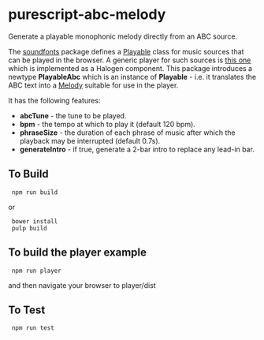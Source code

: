 purescript-abc-melody
=====================

Generate a playable monophonic melody directly from an ABC source. 

The [soundfonts](https://pursuit.purescript.org/packages/purescript-soundfonts/3.1.1) package defines a [Playable](https://pursuit.purescript.org/packages/purescript-soundfonts/3.1.1/docs/Audio.SoundFont.Melody.Class) class for music sources that can be played in the browser. A generic player for such sources is [this one](https://github.com/newlandsvalley/purescript-halogen-components/blob/master/src/Halogen/PlayerComponent.purs) which is implemented as a Halogen component. This package introduces a newtype __PlayableAbc__ which is an instance of __Playable__ - i.e. it translates the ABC text into a [Melody](https://pursuit.purescript.org/packages/purescript-soundfonts/3.1.1/docs/Audio.SoundFont.Melody) suitable for use in the player.

It has the following features:

  * __abcTune__ - the tune to be played.
  * __bpm__ - the tempo at which to play it (default 120 bpm).
  * __phraseSize__ - the duration of each phrase of music after which the playback may be interrupted (default 0.7s).
  * __generateIntro__ - if true, generate a 2-bar intro to replace any lead-in bar.

To Build
--------

     npm run build

or 

     bower install
     pulp build

To build the player example
---------------------------

     npm run player

and then navigate your browser to player/dist

To Test
-------

     npm run test
